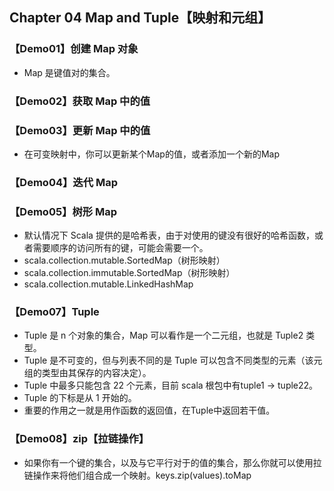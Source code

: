 ## Chapter 04 Map and Tuple【映射和元组】

### 【Demo01】创建 Map 对象

- Map 是键值对的集合。

### 【Demo02】获取 Map 中的值

### 【Demo03】更新 Map 中的值

- 在可变映射中，你可以更新某个Map的值，或者添加一个新的Map

### 【Demo04】迭代 Map

### 【Demo05】树形 Map

- 默认情况下 Scala 提供的是哈希表，由于对使用的键没有很好的哈希函数，或者需要顺序的访问所有的键，可能会需要一个。
- scala.collection.mutable.SortedMap（树形映射）
- scala.collection.immutable.SortedMap（树形映射）
- scala.collection.mutable.LinkedHashMap

### 【Demo07】Tuple

- Tuple 是 n 个对象的集合，Map 可以看作是一个二元组，也就是 Tuple2 类型。
- Tuple 是不可变的，但与列表不同的是 Tuple 可以包含不同类型的元素（该元组的类型由其保存的内容决定）。
- Tuple 中最多只能包含 22 个元素，目前 scala 根包中有tuple1 -> tuple22。
- Tuple 的下标是从 1 开始的。
- 重要的作用之一就是用作函数的返回值，在Tuple中返回若干值。

### 【Demo08】zip【拉链操作】

- 如果你有一个键的集合，以及与它平行对于的值的集合，那么你就可以使用拉链操作来将他们组合成一个映射。keys.zip(values).toMap